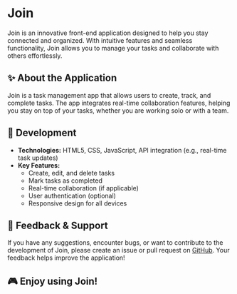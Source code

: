 # Join

Join is an innovative front-end application designed to help you stay connected and organized. With intuitive features and seamless functionality, Join allows you to manage your tasks and collaborate with others effortlessly.

## ✨ About the Application

Join is a task management app that allows users to create, track, and complete tasks. The app integrates real-time collaboration features, helping you stay on top of your tasks, whether you are working solo or with a team.

## 🔧 Development

- **Technologies:** HTML5, CSS, JavaScript, API integration (e.g., real-time task updates)
- **Key Features:**
  - Create, edit, and delete tasks
  - Mark tasks as completed
  - Real-time collaboration (if applicable)
  - User authentication (optional)
  - Responsive design for all devices

## 💬 Feedback & Support

If you have any suggestions, encounter bugs, or want to contribute to the development of Join, please create an issue or pull request on [GitHub](https://github.com/SnowCoder404/Join). Your feedback helps improve the application!

## 🎮 Enjoy using Join!